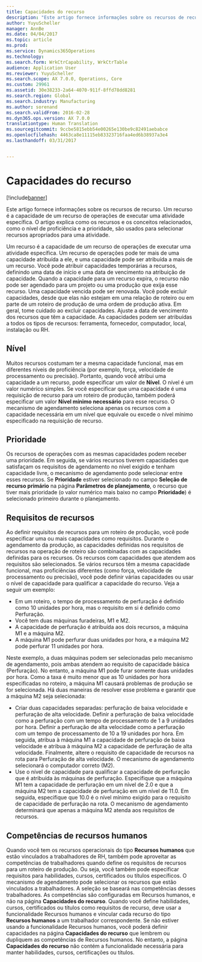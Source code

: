 ```yaml
---
title: Capacidades do recurso
description: "Este artigo fornece informações sobre os recursos de recurso. Um recurso é a capacidade de um recurso de operações de executar uma atividade específica. O artigo explica como os recursos e os conceitos relacionados, como o nível de proficiência e a prioridade, são usados para selecionar recursos apropriados para uma atividade."
author: YuyuScheller
manager: AnnBe
ms.date: 04/04/2017
ms.topic: article
ms.prod: 
ms.service: Dynamics365Operations
ms.technology: 
ms.search.form: WrkCtrCapability, WrkCtrTable
audience: Application User
ms.reviewer: YuyuScheller
ms.search.scope: AX 7.0.0, Operations, Core
ms.custom: 29961
ms.assetid: 30e38233-2a64-4070-911f-8ffd78dd8281
ms.search.region: Global
ms.search.industry: Manufacturing
ms.author: sorenand
ms.search.validFrom: 2016-02-28
ms.dyn365.ops.version: AX 7.0.0
translationtype: Human Translation
ms.sourcegitcommit: 9ccbe5815ebb54e00265e130be9c82491aebabce
ms.openlocfilehash: 4463ca8e11115eb83323716faa4ed6b38937a3e4
ms.lasthandoff: 03/31/2017


---
```


# <a name="resource-capabilities"></a>Capacidades do recurso

[!include[banner](../includes/banner.md)]


Este artigo fornece informações sobre os recursos de recurso. Um recurso é a capacidade de um recurso de operações de executar uma atividade específica. O artigo explica como os recursos e os conceitos relacionados, como o nível de proficiência e a prioridade, são usados para selecionar recursos apropriados para uma atividade.

Um recurso é a capacidade de um recurso de operações de executar uma atividade específica. Um recurso de operações pode ter mais de uma capacidade atribuída a ele, e uma capacidade pode ser atribuída a mais de um recurso. Você pode atribuir capacidades temporárias a recursos, definindo uma data de início e uma data de vencimento na atribuição de capacidade. Quando a capacidade para um recurso expira, o recurso não pode ser agendado para um projeto ou uma produção que exija esse recurso. Uma capacidade vencida pode ser renovada. Você pode excluir capacidades, desde que elas não estejam em uma relação de roteiro ou em parte de um roteiro de produção de uma ordem de produção ativa. Em geral, tome cuidado ao excluir capacidades. Ajuste a data de vencimento dos recursos que têm a capacidade. As capacidades podem ser atribuídas a todos os tipos de recursos: ferramenta, fornecedor, computador, local, instalação ou RH.

## <a name="level"></a>Nível
Muitos recursos costumam ter a mesma capacidade funcional, mas em diferentes níveis de proficiência (por exemplo, força, velocidade de processamento ou precisão). Portanto, quando você atribui uma capacidade a um recurso, pode especificar um valor de **Nível**. O nível é um valor numérico simples. Se você especificar que uma capacidade é uma requisição de recurso para um roteiro de produção, também poderá especificar um valor **Nível mínimo necessário** para esse recurso. O mecanismo de agendamento seleciona apenas os recursos com a capacidade necessária em um nível que equivale ou excede o nível mínimo especificado na requisição de recurso.

## <a name="priority"></a>Prioridade
Os recursos de operações com as mesmas capacidades podem receber uma prioridade. Em seguida, se vários recursos tiverem capacidades que satisfaçam os requisitos de agendamento no nível exigido e tenham capacidade livre, o mecanismo de agendamento pode selecionar entre esses recursos. Se **Prioridade** estiver selecionado no campo **Seleção de recurso primário** na página **Parâmetros de planejamento**, o recurso que tiver mais prioridade (o valor numérico mais baixo no campo **Prioridade**) é selecionado primeiro durante o planejamento.

## <a name="resource-requirements"></a>Requisitos de recursos
Ao definir requisitos de recursos para um roteiro de produção, você pode especificar uma ou mais capacidades como requisitos. Durante o agendamento da produção, as capacidades definidas nos requisitos de recursos na operação de roteiro são combinadas com as capacidades definidas para os recursos. Os recursos com capacidades que atendem aos requisitos são selecionados. Se vários recursos têm a mesma capacidade funcional, mas proficiências diferentes (como força, velocidade de processamento ou precisão), você pode definir várias capacidades ou usar o nível de capacidade para qualificar a capacidade do recurso. Veja a seguir um exemplo:

-   Em um roteiro, o tempo de processamento de perfuração é definido como 10 unidades por hora, mas o requisito em si é definido como Perfuração.
-   Você tem duas máquinas furadeiras, M1 e M2.
-   A capacidade de perfuração é atribuída aos dois recursos, a máquina M1 e a máquina M2.
-   A máquina M1 pode perfurar duas unidades por hora, e a máquina M2 pode perfurar 11 unidades por hora.

Neste exemplo, a duas máquinas podem ser selecionadas pelo mecanismo de agendamento, pois ambas atendem ao requisito de capacidade básica (Perfuração). No entanto, a máquina M1 pode furar somente duas unidades por hora. Como a taxa é muito menor que as 10 unidades por hora especificadas no roteiro, a máquina M1 causará problemas de produção se for selecionada. Há duas maneiras de resolver esse problema e garantir que a máquina M2 seja selecionada:

-   Criar duas capacidades separadas: perfuração de baixa velocidade e perfuração de alta velocidade. Definir a perfuração de baixa velocidade como a perfuração com um tempo de processamento de 1 a 9 unidades por hora. Definir a perfuração de alta velocidade como a perfuração com um tempo de processamento de 10 a 19 unidades por hora. Em seguida, atribua à máquina M1 a capacidade de perfuração de baixa velocidade e atribua à máquina M2 a capacidade de perfuração de alta velocidade. Finalmente, altere o requisito de capacidade de recursos na rota para Perfuração de alta velocidade. O mecanismo de agendamento selecionará o computador correto (M2).
-   Use o nível de capacidade para qualificar a capacidade de perfuração que é atribuída às máquinas de perfuração. Especifique que a máquina M1 tem a capacidade de perfuração em um nível de 2.0 e que a máquina M2 tem a capacidade de perfuração em um nível de 11.0. Em seguida, especifique que 10.0 é o nível mínimo exigido para o requisito de capacidade de perfuração na rota. O mecanismo de agendamento determinará que apenas a máquina M2 atenda aos requisitos de recursos.

## <a name="competencies-for-human-resources"></a>Competências de recursos humanos
Quando você tem os recursos operacionais do tipo **Recursos humanos** que estão vinculados a trabalhadores de RH, também pode aproveitar as competências de trabalhadores quando define os requisitos de recursos para um roteiro de produção. Ou seja, você também pode especificar requisitos para habilidades, cursos, certificados ou títulos específicos. O mecanismo de agendamento pode selecionar os recursos que estão vinculados a trabalhadores. A seleção se baseará nas competências desses trabalhadores. As competências são configuradas em Recursos humanos, e não na página **Capacidades do recurso**. Quando você define habilidades, cursos, certificados ou títulos como requisitos de recurso, deve usar a funcionalidade Recursos humanos e vincular cada recurso do tipo **Recursos humanos** a um trabalhador correspondente. Se não estiver usando a funcionalidade Recursos humanos, você poderá definir capacidades na página **Capacidades do recurso** que lembrem ou dupliquem as competências de Recursos humanos. No entanto, a página **Capacidades do recurso** não contém a funcionalidade necessária para manter habilidades, cursos, certificações ou títulos.




